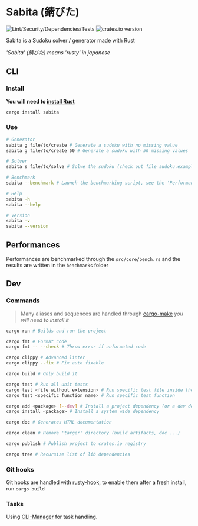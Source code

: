 # Sabita (錆びた)

![Lint/Security/Dependencies/Tests](https://github.com/MikyStar/Sabita/actions/workflows/test-lint-audit.yml/badge.svg)
![crates.io version](https://img.shields.io/crates/v/sabita)

Sabita is a Sudoku solver / generator made with Rust

_'Sabita' (錆びた) means 'rusty' in japanese_

## CLI

### Install

**You will need to [install Rust](https://www.rust-lang.org/tools/install)**

```sh
cargo install sabita
```

### Use

```sh
# Generator
sabita g file/to/create # Generate a sudoku with no missing value
sabita g file/to/create 50 # Generate a sudoku with 50 missing values

# Solver
sabita s file/to/solve # Solve the sudoku (check out file sudoku.example) to see format

# Benchmark
sabita --benchmark # Launch the benchmarking script, see the 'Performances' section below

# Help
sabita -h
sabita --help

# Version
sabita -v
sabita --version
```

## Performances

Performances are benchmarked through the `src/core/bench.rs` and the results are written in the `benchmarks` folder

## Dev

### Commands

> Many aliases and sequences are handled through [cargo-make](https://crates.io/crates/cargo-make) *you will need to install it*

```sh
cargo run # Builds and run the project

cargo fmt # Format code
cargo fmt -- --check # Throw error if unformated code

cargo clippy # Advanced linter
cargo clippy --fix # Fix auto fixable

cargo build # Only build it

cargo test # Run all unit tests
cargo test <file without extension> # Run specific test file inside the 'tests' folder (don't write it in path)
cargo test <specific function name> # Run specific test function

cargo add <package> [--dev] # Install a project dependency (or a dev dependency)
cargo install <package> # Install a system wide dependency

cargo doc # Generates HTML documentation

cargo clean # Remove 'targer' directory (build artifacts, doc ...)

cargo publish # Publish project to crates.io registry

cargo tree # Recursize list of lib dependencies
```

### Git hooks

Git hooks are handled with [rusty-hook](https://github.com/swellaby/rusty-hook), to enable them after a fresh install, run `cargo build`

### Tasks

Using [CLI-Manager](https://github.com/MikyStar/CLI-Manager) for task handling.
